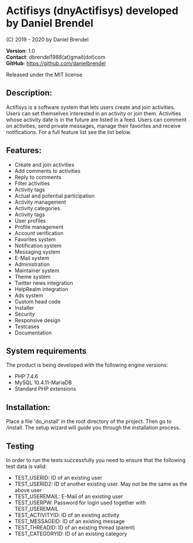 # Actifisys (dnyActifisys) developed by Daniel Brendel

(C) 2019 - 2020 by Daniel Brendel

**Version**: 1.0\
**Contact**: dbrendel1988(at)gmail(dot)com\
**GitHub**: https://github.com/danielbrendel

Released under the MIT license

## Description:
Actifisys is a software system that lets users create and join activities. Users
can set themselves interested in an activity or join them. Activities whose
activity date is in the future are listed in a feed. Users can comment on activities,
send private messages, manage their favorites and receive notifications. For a full 
feature list see the list below.

## Features:
+ Create and join activities
+ Add comments to activities
+ Reply to comments
+ Filter activities
+ Activity tags
+ Actual and potential participation
+ Activity management
+ Activity categories
+ Activity tags
+ User profiles
+ Profile management
+ Account verification
+ Favorites system
+ Notification system
+ Messaging system
+ E-Mail system
+ Administration
+ Maintainer system
+ Theme system
+ Twitter news integration
+ HelpRealm integration
+ Ads system
+ Custom head code
+ Installer
+ Security
+ Responsive design
+ Testcases
+ Documentation

## System requirements
The product is being developed with the following engine versions:
+ PHP 7.4.6
+ MySQL 10.4.11-MariaDB
+ Standard PHP extensions

## Installation:
Place a file 'do_install' in the root directory of the project.
Then go to /install. The setup wizard will guide you through the
installation process.

## Testing
In order to run the tests successfully you need to ensure that the following test data is valid:
+ TEST_USERID: ID of an existing user
+ TEST_USERID2: ID of another existing user. May not be the same as the above user
+ TEST_USEREMAIL: E-Mail of an existing user
+ TEST_USERPW: Password for login used together with TEST_USEREMAIL
+ TEST_ACTIVITYID: ID of an existing activity
+ TEST_MESSAGEID: ID of an existing message
+ TEST_THREADID: ID of an existing thread (parent)
+ TEST_CATEGORYID: ID of an existing category

